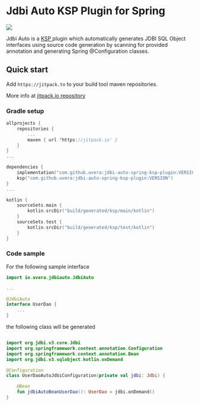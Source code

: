 # Jdbi Auto KSP Plugin for Spring

[![](https://jitpack.io/v/uvera/jdbi-auto-ksp-plugin.svg)](https://jitpack.io/#uvera/jdbi-auto-spring-ksp-plugin)

Jdbi Auto is a [ KSP ](https://github.com/google/ksp) plugin which automatically generates JDBI SQL Object interfaces using source
code generation by scanning for provided annotation and generating Spring @Configuration classes.

## Quick start

Add `https://jitpack.to` to your build tool maven repositories.

More info at [ jitpack.io repository ](https://jitpack.io/#uvera/jdbi-auto-spring-ksp-plugin)

### Gradle setup

```kotlin
allprojects {
    repositories {
        ...
        maven { url 'https://jitpack.io' }
    }
}
...

dependencies {
    implementation("com.github.uvera:jdbi-auto-spring-ksp-plugin:VERSION")
    ksp("com.github.uvera:jdbi-auto-spring-ksp-plugin:VERSION")
}
...

kotlin {
    sourceSets.main {
        kotlin.srcDir("build/generated/ksp/main/kotlin")
    }
    sourceSets.test {
        kotlin.srcDir("build/generated/ksp/test/kotlin")
    }
}
```

### Code sample

For the following sample interface

```kotlin
import io.uvera.jdbiauto.JdbiAuto

...

@JdbiAuto
interface UserDao {
    ...
}
```

the following class will be generated

```kotlin

import org.jdbi.v3.core.Jdbi
import org.springframework.context.annotation.Configuration
import org.springframework.context.annotation.Bean
import org.jdbi.v3.sqlobject.kotlin.onDemand

@Configuration
class UserDaoAutoJdbiConfiguration(private val jdbi: Jdbi) {

    @Bean
    fun jdbiAutoBeanUserDao(): UserDao = jdbi.onDemand()
}
```
